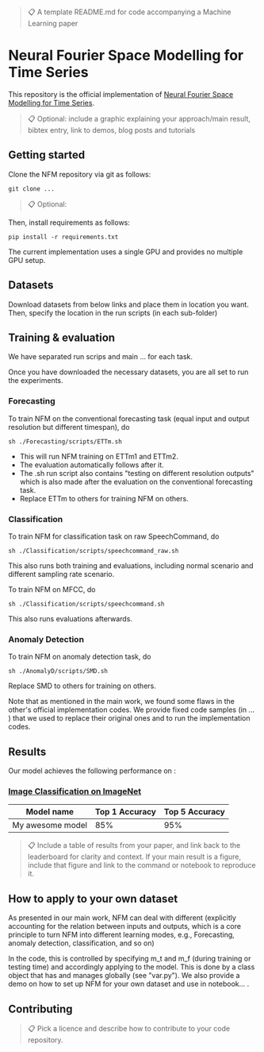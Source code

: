 >📋  A template README.md for code accompanying a Machine Learning paper

# Neural Fourier Space Modelling for Time Series

This repository is the official implementation of [Neural Fourier Space Modelling for Time Series](https://arxiv.org/abs/2030.12345). 

>📋  Optional: include a graphic explaining your approach/main result, bibtex entry, link to demos, blog posts and tutorials

## Getting started
Clone the NFM repository via git as follows:

```clone
git clone ...
```
>📋  Optional: 

Then, install requirements as follows:

```setup
pip install -r requirements.txt
```
The current implementation uses a single GPU and provides no multiple GPU setup. 
<!-- There is a sub-folder for each task, under which you can find all task-specific codes, e.g., dataloaders, trainer, run scripts, etc.   -->

## Datasets
Download datasets from below links and place them in location you want. 
Then, specify the location in the run scripts (in each sub-folder)

## Training & evaluation
We have separated run scrips and main ... for each task.  

Once you have downloaded the necessary datasets, you are all set to run the experiments.

### Forecasting
To train NFM on the conventional forecasting task (equal input and output resolution but different timespan), do
```trainf
sh ./Forecasting/scripts/ETTm.sh
```
- This will run NFM training on ETTm1 and ETTm2.
- The evaluation automatically follows after it.
- The .sh run script also contains "testing on different resolution outputs" which is also made after the evaluation on the conventional forecasting task. 
- Replace ETTm to others for training NFM on others.

### Classification
To train NFM for classification task on raw SpeechCommand, do 

```trainc
sh ./Classification/scripts/speechcommand_raw.sh 
```
This also runs both training and evaluations, including normal scenario and different sampling rate scenario.  


To train NFM on MFCC, do 
```trainc
sh ./Classification/scripts/speechcommand.sh 
```
This also runs evaluations afterwards.

### Anomaly Detection
To train NFM on anomaly detection task, do
```traina
sh ./AnomalyD/scripts/SMD.sh 
```
Replace SMD to others for training on others. 

Note that as mentioned in the main work, we found some flaws in the other's official implementation codes. 
We provide fixed code samples (in ... ) that we used to replace their original ones and to run the implementation codes. 

## Results

Our model achieves the following performance on :

### [Image Classification on ImageNet](https://paperswithcode.com/sota/image-classification-on-imagenet)

| Model name         | Top 1 Accuracy  | Top 5 Accuracy |
| ------------------ |---------------- | -------------- |
| My awesome model   |     85%         |      95%       |

>📋  Include a table of results from your paper, and link back to the leaderboard for clarity and context. If your main result is a figure, include that figure and link to the command or notebook to reproduce it. 


## How to apply to your own dataset  
As presented in our main work, NFM can deal with different (explicitly accounting for the relation between inputs and outputs, which is a core principle to turn NFM into different learning modes, e.g., Forecasting, anomaly detection, classification, and so on) 

In the code, this is controlled by specifying m_t and m_f (during training or testing time) and accordingly applying to the model. 
This is done by a class object that has and manages globally (see "var.py"). We also provide a demo on how to set up NFM for your own dataset and use in notebook... .

## Contributing

>📋  Pick a licence and describe how to contribute to your code repository. 